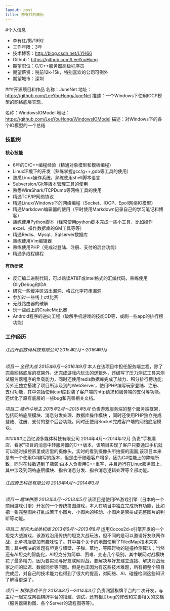 ```yaml
---
layout: post
title: 李有红的简历 
---
```


#个人信息
* 李有红/男/1992
* 工作年限：3年
* 技术博客：http://blog.csdn.net/LYH66
* Github：https://github.com/LeeYouHong
* 期望职位：C/C++服务器高级程序员
* 期望薪资：税前12k-15k，特别喜欢的公司可例外
* 期望城市：深圳

###开源项目和作品
名称：JuneNet
地址：https://github.com/LeeYouHong/JuneNet
描述：一个Windows下使用IOCP模型的网络底层实现。

名称：WindowsIOModel
地址：https://github.com/LeeYouHong/WindowsIOModel
描述：对Windows下的各个IO模型的一个总结

### 技能树
#### 核心技能
* 6年的C/C++编程经验（精通对象模型和模板编程）
* Linux环境下的开发（熟练掌握gcc/g++,gdb等工具的使用）
* 熟悉Linux操作系统，熟练使用shell脚本语言
* Subversion/Git等版本管理工具的使用
* 熟悉WireShark/TCPDump等网络工具的使用
* 精通TCP/IP网络协议
* 精通Linux/Windows下的网络编程（Socket、IOCP、Epoll网络IO模型）
* 精通Markdown编辑器的使用（平时使用Markdown记录自己的学习笔记和博客）
* 熟练使用Python脚本（经常使用python脚本完成一些小工具，比如操作excel、操作数据库的GM工具等等）
* 精通Redis、Mysql、Sqlserver数据库
* 熟练使用Vim编辑器
* 熟练使用PHP（完成过登陆、注册、支付的后台功能）
* 精通多线程编程

#### 有所研究
* 反汇编二进制代码，可以熟读AT&T或Intel格式的汇编代码，熟练使用OllyDebug和IDA
* 研究一些缓冲区溢出漏洞、格式化字符串漏洞
* 参加过一些线上ctf比赛
* 无线路由器的破解
* 玩一些线上的CrakeMe比赛
* Android程序的逆向工程（破解手机游戏的技能CD等，或刷一些app的排行榜功能）


### 工作经历
###### 江西开创数码科技有限公司  2015年2月～2016年9月
*项目一 全民大战 2015年6月～2016年9月*
本人在该项目中担任服务端主程，除了完善网络底层的框架外，还完成游戏内玩法的逻辑外，还编写了压力测试工具来测试服务器程序的负载能力，同时还使用redis数据库完成了战力、积分排行榜功能;另外还独立搭建了项目所涉及到的WebServer，使用PHP编写玩家登陆、注册、支付功能，其中包括使用curl库封装了客户端的http请求和服务端的支付等功能。还优化了原有底层的一些bug和完善相关文档。

*项目二 赣州斗地主 2015年2月～2015年5月*
负责游戏服务端的整个服务端框架，包括网络底层模块、消息分发处理、数据库操作模块
，同时还使用PHP独立完成登陆、注册、支付的整个后台功能。同时还使用Socket完成客户端的网络底层模块。

######江西忆源多媒体科技有限公司 2014年4月～2014年12月
负责“手机看店、看家”项目的消息中转服务器的C++版本，该项目实现了客户只要通过手机就可以随时操控家里或店里的摄像头，实时的看到摄像头所拍摄的画面;该项目本来是有一个使用C#编写的版本，但是由于随着客户增多，因为C#性能上的弊端所致，同时在线数遇到了瓶颈;由本人负责用C++重写，并且运行在Linux服务器上，其中涉及到网络底层模块、指令消息分发、指令消息逻辑处理等全部功能。


###### 江西腾王科技有限公司 2013年4月～2014年3月
*项目一 趣味拼图 2013年4月～2013年5月*
该项目是使用PA游戏引擎（日本的一个商用游戏引擎）开发的一个传统拼图游戏，本人在项目中独立完成所有功能，比如把一张完整图片打乱成若干小图片、小图片的移动、小图片是否拼成完整图片的判断等功能。


*项目二 坦克大战单机版 2013年6月～2013年8月*
运用Cocos2d-x引擎开发的一个坦克大战游戏，该游戏沿用传统的坦克大战玩法，但不同的是可以邀请好友联网作战，比单机版更加有趣味性了。其中每个关卡的地图使用了TiledMap技术来实现；其中解决的难题有坦克与墙壁、子弹、草地、等障碍物的碰撞检测算法；当然还有AI坦克的智能化，AI坦克分为简单、困难、变态几个级别。其中联网对战模块花了最多精力，因为要实现与好友联网对战，要解决与好友建立连接、解决对战玩家之间的延迟、数据同步等问题。但是也正因为有这些技术难题，所有把整个项目完成后，对自己的技术能力也得到了很大的提高，对网络、AI、碰撞检测这些知识了解得更深了。

*项目三 棋牌游戏平台 2013年8月～2014年3月*
负责网狐棋牌平台的二次开发，与主程一起完成网狐棋牌平台的搭建、调试，还有相关bug的修改和完善相关的文档（服务器架构图、各个Server的流程图等等）。
